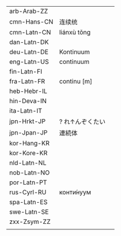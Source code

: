 | | | |
|-|-|-|
| arb-Arab-ZZ |  |  |
| cmn-Hans-CN | 连续统 |  |
| cmn-Latn-CN | liánxù tǒng |  |
| dan-Latn-DK |  |  |
| deu-Latn-DE | Kontinuum |  |
| eng-Latn-US | continuum |  |
| fin-Latn-FI |  |  |
| fra-Latn-FR | continu [m] |  |
| heb-Hebr-IL |  |  |
| hin-Deva-IN |  |  |
| ita-Latn-IT |  |  |
| jpn-Hrkt-JP | ? れ↑んぞくたい |  |
| jpn-Jpan-JP | 連続体 |  |
| kor-Hang-KR |  |  |
| kor-Kore-KR |  |  |
| nld-Latn-NL |  |  |
| nob-Latn-NO |  |  |
| por-Latn-PT |  |  |
| rus-Cyrl-RU | конти́нуум |  |
| spa-Latn-ES |  |  |
| swe-Latn-SE |  |  |
| zxx-Zsym-ZZ |  |  |
|  |  |  |

